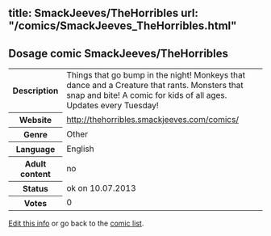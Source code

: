 title: SmackJeeves/TheHorribles
url: "/comics/SmackJeeves_TheHorribles.html"
---
Dosage comic SmackJeeves/TheHorribles
-----------------------------------------

<p id="msg"></p>
<script type="text/javascript">
if (window.location.search === '?edit_info_mail=sent_ok') {
  var elem = document.getElementById("msg");
  elem.innerHTML = 'Edited information sucessfully sent for review, which is usually done daily. Thanks!';
  elem.className = 'ok';
}
</script>
<table class="comicinfo">
<tr>
<th>Description</th><td>Things that go bump in the night! Monkeys that dance and a Creature that rants. Monsters that snap and bite! A comic for kids of all ages. Updates every Tuesday!</td>
</tr>
<tr>
<th>Website</th><td><a href="http://thehorribles.smackjeeves.com/comics/">http://thehorribles.smackjeeves.com/comics/</a></td>
</tr>
<tr>
<th>Genre</th><td>Other</td>
</tr>
<tr>
<th>Language</th><td>English</td>
</tr>
<tr>
<th>Adult content</th><td>no</td>
</tr>
<tr>
<th>Status</th><td>ok on 10.07.2013</td>
</tr>
<tr>
<th>Votes</th><td>0</td>
</tr>
</table>

[Edit this info](SmackJeeves_TheHorribles_edit.html) or go back to the [comic list](../comic-index.html).
